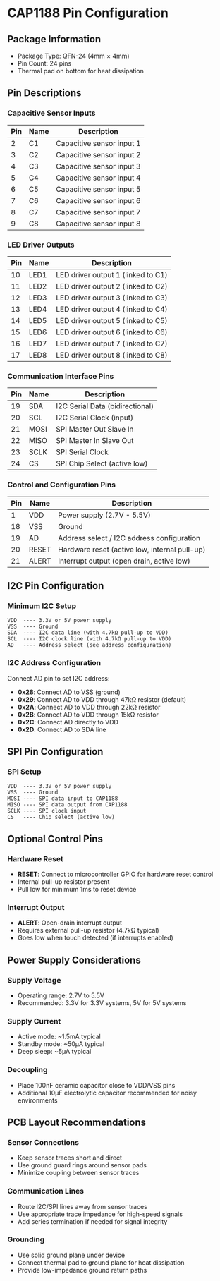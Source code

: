 # CAP1188 Pin Configuration

## Package Information
- Package Type: QFN-24 (4mm × 4mm)
- Pin Count: 24 pins
- Thermal pad on bottom for heat dissipation

## Pin Descriptions

### Capacitive Sensor Inputs
| Pin | Name | Description |
|-----|------|-------------|
| 2   | C1   | Capacitive sensor input 1 |
| 3   | C2   | Capacitive sensor input 2 |
| 4   | C3   | Capacitive sensor input 3 |
| 5   | C4   | Capacitive sensor input 4 |
| 6   | C5   | Capacitive sensor input 5 |
| 7   | C6   | Capacitive sensor input 6 |
| 8   | C7   | Capacitive sensor input 7 |
| 9   | C8   | Capacitive sensor input 8 |

### LED Driver Outputs
| Pin | Name | Description |
|-----|------|-------------|
| 10  | LED1 | LED driver output 1 (linked to C1) |
| 11  | LED2 | LED driver output 2 (linked to C2) |
| 12  | LED3 | LED driver output 3 (linked to C3) |
| 13  | LED4 | LED driver output 4 (linked to C4) |
| 14  | LED5 | LED driver output 5 (linked to C5) |
| 15  | LED6 | LED driver output 6 (linked to C6) |
| 16  | LED7 | LED driver output 7 (linked to C7) |
| 17  | LED8 | LED driver output 8 (linked to C8) |

### Communication Interface Pins
| Pin | Name | Description |
|-----|------|-------------|
| 19  | SDA  | I2C Serial Data (bidirectional) |
| 20  | SCL  | I2C Serial Clock (input) |
| 21  | MOSI | SPI Master Out Slave In |
| 22  | MISO | SPI Master In Slave Out |
| 23  | SCLK | SPI Serial Clock |
| 24  | CS   | SPI Chip Select (active low) |

### Control and Configuration Pins
| Pin | Name | Description |
|-----|------|-------------|
| 1   | VDD  | Power supply (2.7V - 5.5V) |
| 18  | VSS  | Ground |
| 19  | AD   | Address select / I2C address configuration |
| 20  | RESET| Hardware reset (active low, internal pull-up) |
| 21  | ALERT| Interrupt output (open drain, active low) |

## I2C Pin Configuration

### Minimum I2C Setup
```
VDD  ---- 3.3V or 5V power supply
VSS  ---- Ground
SDA  ---- I2C data line (with 4.7kΩ pull-up to VDD)
SCL  ---- I2C clock line (with 4.7kΩ pull-up to VDD)
AD   ---- Address select (see address configuration)
```

### I2C Address Configuration
Connect AD pin to set I2C address:
- **0x28**: Connect AD to VSS (ground)
- **0x29**: Connect AD to VDD through 47kΩ resistor (default)
- **0x2A**: Connect AD to VDD through 22kΩ resistor  
- **0x2B**: Connect AD to VDD through 15kΩ resistor
- **0x2C**: Connect AD directly to VDD
- **0x2D**: Connect AD to SDA line

## SPI Pin Configuration

### SPI Setup
```
VDD  ---- 3.3V or 5V power supply
VSS  ---- Ground
MOSI ---- SPI data input to CAP1188
MISO ---- SPI data output from CAP1188
SCLK ---- SPI clock input
CS   ---- Chip select (active low)
```

## Optional Control Pins

### Hardware Reset
- **RESET**: Connect to microcontroller GPIO for hardware reset control
- Internal pull-up resistor present
- Pull low for minimum 1ms to reset device

### Interrupt Output
- **ALERT**: Open-drain interrupt output
- Requires external pull-up resistor (4.7kΩ typical)
- Goes low when touch detected (if interrupts enabled)

## Power Supply Considerations

### Supply Voltage
- Operating range: 2.7V to 5.5V
- Recommended: 3.3V for 3.3V systems, 5V for 5V systems

### Supply Current
- Active mode: ~1.5mA typical
- Standby mode: ~50µA typical  
- Deep sleep: ~5µA typical

### Decoupling
- Place 100nF ceramic capacitor close to VDD/VSS pins
- Additional 10µF electrolytic capacitor recommended for noisy environments

## PCB Layout Recommendations

### Sensor Connections
- Keep sensor traces short and direct
- Use ground guard rings around sensor pads
- Minimize coupling between sensor traces

### Communication Lines
- Route I2C/SPI lines away from sensor traces
- Use appropriate trace impedance for high-speed signals
- Add series termination if needed for signal integrity

### Grounding
- Use solid ground plane under device
- Connect thermal pad to ground plane for heat dissipation
- Provide low-impedance ground return paths